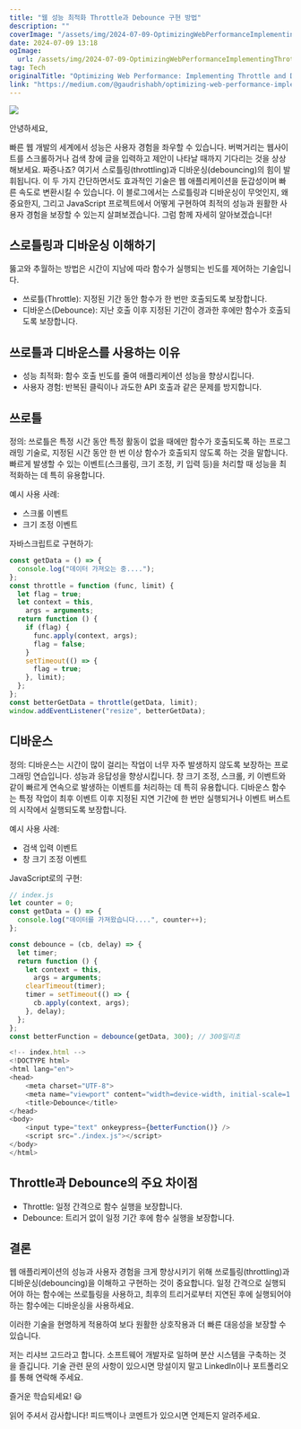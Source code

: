 ```yaml
---
title: "웹 성능 최적화 Throttle과 Debounce 구현 방법"
description: ""
coverImage: "/assets/img/2024-07-09-OptimizingWebPerformanceImplementingThrottleandDebounce_0.png"
date: 2024-07-09 13:18
ogImage:
  url: /assets/img/2024-07-09-OptimizingWebPerformanceImplementingThrottleandDebounce_0.png
tag: Tech
originalTitle: "Optimizing Web Performance: Implementing Throttle and Debounce"
link: "https://medium.com/@gaudrishabh/optimizing-web-performance-implementing-throttle-and-debounce-314ad9ed314b"
---
```


<img src="/assets/img/2024-07-09-OptimizingWebPerformanceImplementingThrottleandDebounce_0.png" />

안녕하세요,

빠른 웹 개발의 세계에서 성능은 사용자 경험을 좌우할 수 있습니다. 버벅거리는 웹사이트를 스크롤하거나 검색 창에 글을 입력하고 제안이 나타날 때까지 기다리는 것을 상상해보세요. 짜증나죠? 여기서 스로틀링(throttling)과 디바운싱(debouncing)의 힘이 발휘됩니다. 이 두 가지 간단하면서도 효과적인 기술은 웹 애플리케이션을 둔갑성이며 빠른 속도로 변환시킬 수 있습니다. 이 블로그에서는 스로틀링과 디바운싱이 무엇인지, 왜 중요한지, 그리고 JavaScript 프로젝트에서 어떻게 구현하여 최적의 성능과 원활한 사용자 경험을 보장할 수 있는지 살펴보겠습니다. 그럼 함께 자세히 알아보겠습니다!

## 스로틀링과 디바운싱 이해하기

<div class="content-ad"></div>

뚫고와 추월하는 방법은 시간이 지남에 따라 함수가 실행되는 빈도를 제어하는 기술입니다.

- 쓰로틀(Throttle): 지정된 기간 동안 함수가 한 번만 호출되도록 보장합니다.
- 디바운스(Debounce): 지난 호출 이후 지정된 기간이 경과한 후에만 함수가 호출되도록 보장합니다.

## 쓰로틀과 디바운스를 사용하는 이유

- 성능 최적화: 함수 호출 빈도를 줄여 애플리케이션 성능을 향상시킵니다.
- 사용자 경험: 반복된 클릭이나 과도한 API 호출과 같은 문제를 방지합니다.

<div class="content-ad"></div>

## 쓰로틀

정의: 쓰로틀은 특정 시간 동안 특정 활동이 없을 때에만 함수가 호출되도록 하는 프로그래밍 기술로, 지정된 시간 동안 한 번 이상 함수가 호출되지 않도록 하는 것을 말합니다. 빠르게 발생할 수 있는 이벤트(스크롤링, 크기 조정, 키 입력 등)을 처리할 때 성능을 최적화하는 데 특히 유용합니다.

예시 사용 사례:

- 스크롤 이벤트
- 크기 조정 이벤트

<div class="content-ad"></div>

자바스크립트로 구현하기:

```js
const getData = () => {
  console.log("데이터 가져오는 중....");
};
const throttle = function (func, limit) {
  let flag = true;
  let context = this,
    args = arguments;
  return function () {
    if (flag) {
      func.apply(context, args);
      flag = false;
    }
    setTimeout(() => {
      flag = true;
    }, limit);
  };
};
const betterGetData = throttle(getData, limit);
window.addEventListener("resize", betterGetData);
```

## 디바운스

정의: 디바운스는 시간이 많이 걸리는 작업이 너무 자주 발생하지 않도록 보장하는 프로그래밍 연습입니다. 성능과 응답성을 향상시킵니다. 창 크기 조정, 스크롤, 키 이벤트와 같이 빠르게 연속으로 발생하는 이벤트를 처리하는 데 특히 유용합니다. 디바운스 함수는 특정 작업이 최후 이벤트 이후 지정된 지연 기간에 한 번만 실행되거나 이벤트 버스트의 시작에서 실행되도록 보장합니다.

<div class="content-ad"></div>

예시 사용 사례:

- 검색 입력 이벤트
- 창 크기 조정 이벤트

JavaScript로의 구현:

```js
// index.js
let counter = 0;
const getData = () => {
  console.log("데이터를 가져왔습니다....", counter++);
};

const debounce = (cb, delay) => {
  let timer;
  return function () {
    let context = this,
      args = arguments;
    clearTimeout(timer);
    timer = setTimeout(() => {
      cb.apply(context, args);
    }, delay);
  };
};
const betterFunction = debounce(getData, 300); // 300밀리초
```

<div class="content-ad"></div>

```js
<!-- index.html -->
<!DOCTYPE html>
<html lang="en">
<head>
    <meta charset="UTF-8">
    <meta name="viewport" content="width=device-width, initial-scale=1.0">
    <title>Debounce</title>
</head>
<body>
    <input type="text" onkeypress={betterFunction()} />
    <script src="./index.js"></script>
</body>
</html>
```

## Throttle과 Debounce의 주요 차이점

- Throttle: 일정 간격으로 함수 실행을 보장합니다.
- Debounce: 트리거 없이 일정 기간 후에 함수 실행을 보장합니다.

## 결론

<div class="content-ad"></div>

웹 애플리케이션의 성능과 사용자 경험을 크게 향상시키기 위해 쓰로틀링(throttling)과 디바운싱(debouncing)을 이해하고 구현하는 것이 중요합니다. 일정 간격으로 실행되어야 하는 함수에는 쓰로틀링을 사용하고, 최후의 트리거로부터 지연된 후에 실행되어야 하는 함수에는 디바운싱을 사용하세요.

이러한 기술을 현명하게 적용하여 보다 원활한 상호작용과 더 빠른 대응성을 보장할 수 있습니다.

저는 리샤브 고드라고 합니다. 소프트웨어 개발자로 일하며 분산 시스템을 구축하는 것을 즐깁니다. 기술 관련 문의 사항이 있으시면 망설이지 말고 LinkedIn이나 포트폴리오를 통해 연락해 주세요.

즐거운 학습되세요! 😃

<div class="content-ad"></div>

읽어 주셔서 감사합니다! 피드백이나 코멘트가 있으시면 언제든지 알려주세요.
